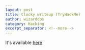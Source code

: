 ```yaml
---
layout: post
title: Clocky writeup (TryHackMe)
author: wizarddos
category: Hacking
excerpt_separator: <!--more-->
---
```


It's available [here](https://wizarddos.github.io/cybersec-blog/writeups/2024/04/01/clocky-writeup.html)